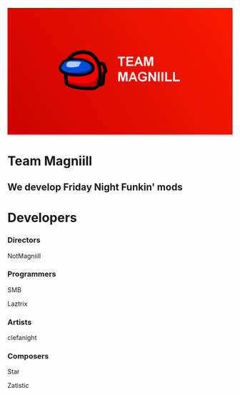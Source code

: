 ![](teamMagniillJUSTLETMEPUTANAME.png)
<h1>Team Magniill</h1>
<h2>We develop Friday Night Funkin' mods</h2>
<h1>Developers</h1>
<h3>Directors</h3>
<p>NotMagniill</p>
<h3>Programmers</h3>
<p>SMB</p>
<p>Laztrix</p>
<h3>Artists</h3>
<p>clefanight</p>
<h3>Composers</h3>
<p>Star</p>
<p>Zatistic</p>
